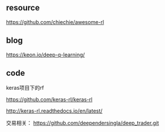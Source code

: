 ## resource

https://github.com/chiechie/awesome-rl


## blog

https://keon.io/deep-q-learning/



## code

keras项目下的rf

https://github.com/keras-rl/keras-rl

http://keras-rl.readthedocs.io/en/latest/

交易相关：
https://github.com/deependersingla/deep_trader.git

